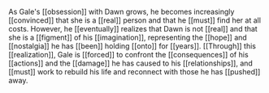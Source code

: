 As Gale's [[obsession]] with Dawn grows, he becomes increasingly [[convinced]] that she is a [[real]] person and that he [[must]] find her at all costs. However, he [[eventually]] realizes that Dawn is not [[real]] and that she is a [[figment]] of his [[imagination]], representing the [[hope]] and [[nostalgia]] he has [[been]] holding [[onto]] for [[years]]. [[Through]] this [[realization]], Gale is [[forced]] to confront the [[consequences]] of his [[actions]] and the [[damage]] he has caused to his [[relationships]], and [[must]] work to rebuild his life and reconnect with those he has [[pushed]] away.
